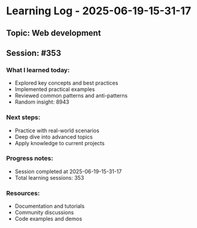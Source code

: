 # Learning Log - 2025-06-19-15-31-17

## Topic: Web development
## Session: #353

### What I learned today:
- Explored key concepts and best practices
- Implemented practical examples  
- Reviewed common patterns and anti-patterns
- Random insight: 8943

### Next steps:
- Practice with real-world scenarios
- Deep dive into advanced topics
- Apply knowledge to current projects

### Progress notes:
- Session completed at 2025-06-19-15-31-17
- Total learning sessions: 353

### Resources:
- Documentation and tutorials
- Community discussions
- Code examples and demos
